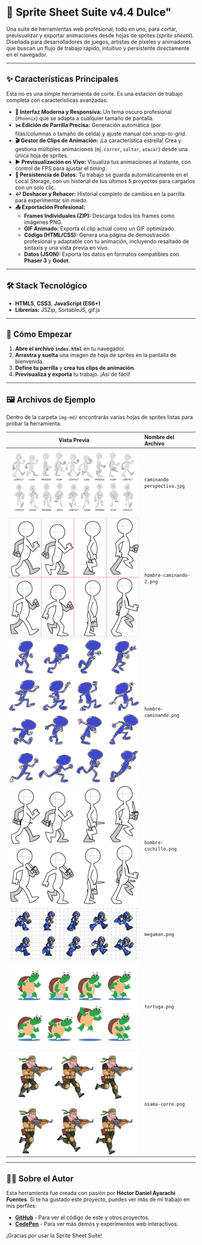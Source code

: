 # 🚀 Sprite Sheet Suite v4.4 Dulce"

<!-- Reemplaza la URL de arriba con una captura de pantalla atractiva de tu herramienta -->

Una suite de herramientas web profesional, todo en uno, para cortar, previsualizar y exportar animaciones desde hojas de sprites (*sprite sheets*). Diseñada para desarrolladores de juegos, artistas de píxeles y animadores que buscan un flujo de trabajo rápido, intuitivo y persistente directamente en el navegador.

---

## ✨ Características Principales

Esta no es una simple herramienta de corte. Es una estación de trabajo completa con características avanzadas:

*   **🎨 Interfaz Moderna y Responsiva:** Un tema oscuro profesional (`Phoenix`) que se adapta a cualquier tamaño de pantalla.
*   **✂️ Edición de Parrilla Precisa:** Generación automática (por filas/columnas o tamaño de celda) y ajuste manual con *snap-to-grid*.
*   **🎬 Gestor de Clips de Animación:** ¡La característica estrella! Crea y gestiona múltiples animaciones (ej. `correr`, `saltar`, `atacar`) desde una única hoja de sprites.
*   **▶️ Previsualización en Vivo:** Visualiza tus animaciones al instante, con control de FPS para ajustar el *timing*.
*   **💾 Persistencia de Datos:** Tu trabajo se guarda automáticamente en el Local Storage, con un historial de tus últimos 5 proyectos para cargarlos con un solo clic.
*   **↩️ Deshacer y Rehacer:** Historial completo de cambios en la parrilla para experimentar sin miedo.
*   **📤 Exportación Profesional:**
    *   **Frames Individuales (ZIP):** Descarga todos los frames como imágenes PNG.
    *   **GIF Animado:** Exporta el clip actual como un GIF optimizado.
    *   **Código (HTML/CSS):** Genera una página de demostración profesional y adaptable con tu animación, incluyendo resaltado de sintaxis y una vista previa en vivo.
    *   **Datos (JSON):** Exporta los datos en formatos compatibles con **Phaser 3** y **Godot**.

---

## 🛠️ Stack Tecnológico

*   **HTML5**, **CSS3**, **JavaScript (ES6+)**
*   **Librerías:** JSZip, SortableJS, gif.js

---

## 🚀 Cómo Empezar

1.  **Abre el archivo `index.html`** en tu navegador.
2.  **Arrastra y suelta** una imagen de hoja de sprites en la pantalla de bienvenida.
3.  **Define tu parrilla** y **crea tus clips de animación**.
4.  **Previsualiza y exporta** tu trabajo. ¡Así de fácil!

---

## 🖼️ Archivos de Ejemplo

Dentro de la carpeta `img-md/` encontrarás varias hojas de sprites listas para probar la herramienta.

| Vista Previa | Nombre del Archivo |
| :---: | :--- |
| ![Caminando en perspectiva](https://raw.githubusercontent.com/HectorDanielAyarachiFuentes/Herramienta-de-Corte-de-Sprite-Sheets/main/img-md/caminando%20perspectiva.jpg) | `caminando perspectiva.jpg` |
| ![Hombre caminando 2](https://raw.githubusercontent.com/HectorDanielAyarachiFuentes/Herramienta-de-Corte-de-Sprite-Sheets/main/img-md/hombre-caminando-2.png) | `hombre-caminando-2.png` |
| ![Hombre caminando](https://raw.githubusercontent.com/HectorDanielAyarachiFuentes/Herramienta-de-Corte-de-Sprite-Sheets/main/img-md/hombre-caminando.png) | `hombre-caminando.png` |
| ![Hombre con cuchillo](https://raw.githubusercontent.com/HectorDanielAyarachiFuentes/Herramienta-de-Corte-de-Sprite-Sheets/main/img-md/hombre-cuchillo.png) | `hombre-cuchillo.png` |
| ![Megaman](https://raw.githubusercontent.com/HectorDanielAyarachiFuentes/Herramienta-de-Corte-de-Sprite-Sheets/main/img-md/megaman.png) | `megaman.png` |
| ![Tortuga](https://raw.githubusercontent.com/HectorDanielAyarachiFuentes/Herramienta-de-Corte-de-Sprite-Sheets/main/img-md/tortuga.png) | `tortuga.png` |
| ![Osama corre](https://raw.githubusercontent.com/HectorDanielAyarachiFuentes/Herramienta-de-Corte-de-Sprite-Sheets/main/img-md/osama-corre.png) | `osama-corre.png` |
---

## 👨‍💻 Sobre el Autor

Esta herramienta fue creada con pasión por **Héctor Daniel Ayarachi Fuentes**. Si te ha gustado este proyecto, puedes ver más de mi trabajo en mis perfiles:

*   **[GitHub](https://github.com/HectorDanielAyarachiFuentes)** - Para ver el código de este y otros proyectos.
*   **[CodePen](https://codepen.io/HectorDanielAyarachiFuentes)** - Para ver más demos y experimentos web interactivos.

¡Gracias por usar la Sprite Sheet Suite!
